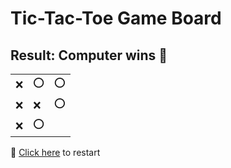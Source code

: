 # Tic-Tac-Toe Game Board
## Result: Computer wins 🤖
|   |   |   |
|---|---|---|
|❌ |⭕ |⭕ |
|❌ |❌ |⭕ |
|❌ |⭕ |  |

🔄 [Click here](EEEEEEEEE.md) to restart